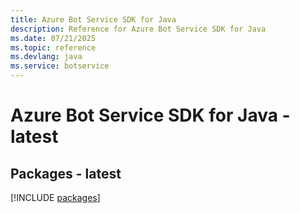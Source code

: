 ```yaml
---
title: Azure Bot Service SDK for Java
description: Reference for Azure Bot Service SDK for Java
ms.date: 07/21/2025
ms.topic: reference
ms.devlang: java
ms.service: botservice
---
```

# Azure Bot Service SDK for Java - latest
## Packages - latest
[!INCLUDE [packages](bot-service-index.md)]